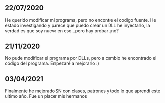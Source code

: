 ## 22/07/2020
He querido modificar mi programa, pero no encontre el codigo fuente. He estado investigando y parece que puedo crear un DLL he inyectarlo, la verdad es que soy nuevo en eso...pero hay probar ¿no?

## 21/11/2020
No pude modificar el programa por DLLs, pero a cambio he encontrado el código del programa.
Empezaré a mejorarlo :)

## 03/04/2021
Finalmente he mejorado SN con clases, patrones y todo lo que aprendí este ultimo año. Fue un placer mis hermanos